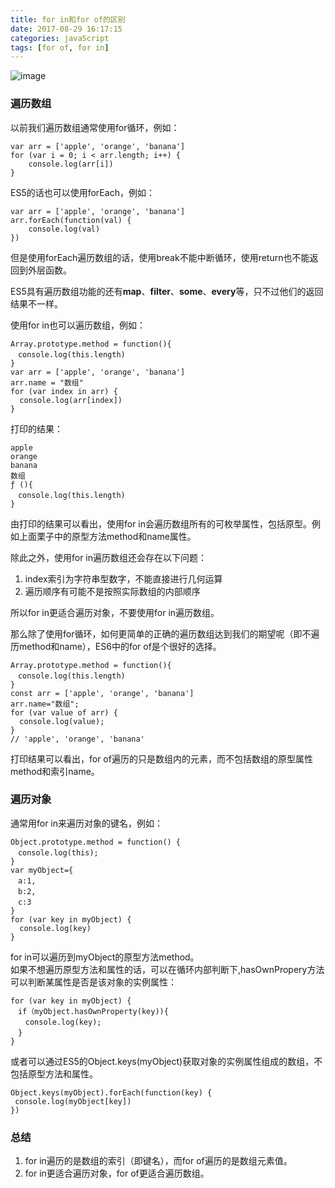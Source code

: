 ```yaml
---
title: for in和for of的区别
date: 2017-08-29 16:17:15
categories: javaScript
tags: [for of, for in]
---
```

![image](http://ppvq158m9.bkt.clouddn.com/bg01.jpg)
<!-- more -->
### 遍历数组
以前我们遍历数组通常使用for循环，例如：

```
var arr = ['apple', 'orange', 'banana']
for (var i = 0; i < arr.length; i++) {
    console.log(arr[i])
}
```

ES5的话也可以使用forEach，例如：

```
var arr = ['apple', 'orange', 'banana']
arr.forEach(function(val) {
    console.log(val)
})
```
但是使用forEach遍历数组的话，使用break不能中断循环，使用return也不能返回到外层函数。

ES5具有遍历数组功能的还有**map**、**filter**、**some**、**every**等，只不过他们的返回结果不一样。

使用for in也可以遍历数组，例如：

```
Array.prototype.method = function(){
　console.log(this.length)
}
var arr = ['apple', 'orange', 'banana']
arr.name = "数组"
for (var index in arr) {
  console.log(arr[index])
}
```
打印的结果：

```
apple
orange
banana
数组
ƒ (){
　console.log(this.length)
}
```
由打印的结果可以看出，使用for in会遍历数组所有的可枚举属性，包括原型。例如上面栗子中的原型方法method和name属性。   

除此之外，使用for in遍历数组还会存在以下问题：

1. index索引为字符串型数字，不能直接进行几何运算
2. 遍历顺序有可能不是按照实际数组的内部顺序

所以for in更适合遍历对象，不要使用for in遍历数组。

那么除了使用for循环，如何更简单的正确的遍历数组达到我们的期望呢（即不遍历method和name），ES6中的for of是个很好的选择。

```
Array.prototype.method = function(){
　console.log(this.length)
}
const arr = ['apple', 'orange', 'banana']
arr.name="数组";
for (var value of arr) {
  console.log(value);
}
// 'apple', 'orange', 'banana'
```
打印结果可以看出，for of遍历的只是数组内的元素，而不包括数组的原型属性method和索引name。

### 遍历对象
通常用for in来遍历对象的键名，例如：
```
Object.prototype.method = function() {
　console.log(this);
}
var myObject={
　a:1,
　b:2,
　c:3
}
for (var key in myObject) {
  console.log(key)
}
```
for in可以遍历到myObject的原型方法method。  
如果不想遍历原型方法和属性的话，可以在循环内部判断下,hasOwnPropery方法可以判断某属性是否是该对象的实例属性：
```
for (var key in myObject) {
　if（myObject.hasOwnProperty(key)){
　　console.log(key);
　}
}
```
或者可以通过ES5的Object.keys(myObject)获取对象的实例属性组成的数组，不包括原型方法和属性。

```
Object.keys(myObject).forEach(function(key) {
 console.log(myObject[key])
})
```
### 总结
1. for in遍历的是数组的索引（即键名），而for of遍历的是数组元素值。
2. for in更适合遍历对象，for of更适合遍历数组。